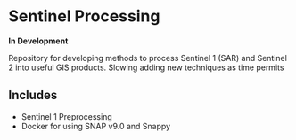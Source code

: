 # Sentinel Processing

**In Development**

Repository for developing methods to process Sentinel 1 (SAR) and Sentinel 2 into useful GIS products. Slowing adding new techniques as time permits

## Includes

- Sentinel 1 Preprocessing
- Docker for using SNAP v9.0 and Snappy
